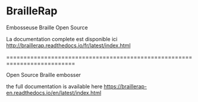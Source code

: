 # BrailleRap

Embosseuse Braille Open Source

La documentation complete est disponible ici http://braillerap.readthedocs.io/fr/latest/index.html



==========================================================================

Open Source Braille embosser


the full documentation is available here https://braillerap-en.readthedocs.io/en/latest/index.html
